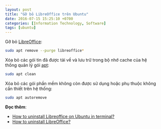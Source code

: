 ```yaml
---
layout: post
title: "Gỡ bỏ LibreOffice trên Ubuntu"
date: 2016-07-15 15:25:10 +0700
categories: [Information Technology, Software]
tags: [ubuntu]
---
```


Gỡ bỏ [LibreOffice](https://vi.libreoffice.org/):  
```bash
sudo apt remove --purge libreoffice*
```

Xóa bỏ các gói tin đã được tải về và lưu trữ trong bộ nhớ cache của hệ thống quản lý gói [apt](https://vegetaz.github.io/posts/apt/):
```bash
sudo apt clean
```

Xóa bỏ các gói phần mềm không còn được sử dụng hoặc phụ thuộc không cần thiết trên hệ thống:
```bash
sudo apt autoremove
```

**Đọc thêm**:
- [How to uninstall Libreoffice on Ubuntu in terminal?](https://ask.libreoffice.org/t/how-to-uninstall-libreoffice-on-ubuntu-in-terminal/5179)
- [How to uninstall LibreOffice?](https://askubuntu.com/questions/180403/how-to-uninstall-libreoffice)
